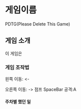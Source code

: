 # 게임이름

PDTG(Please Delete This Game)

## 게임 소개

이 게임은 

### 게임 조작법 

왼쪽 이동: <-



오른쪽 이동: ->
점프 SpaceBar
공격:A

#### 주차별 했던 일




